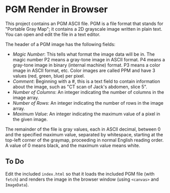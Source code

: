 # PGM Render in Browser

This project contains an PGM ASCII file. PGM is a file format that stands for "Portable Gray Map"; it contains a 2D grayscale image written in plain text. You can open and edit the file in a text editor.

The header of a PGM image has the following fields:

 - *Magic Number*: This tells what format the image data will be in. The magic number P2 means a gray-tone image in ASCII format. P4 means a gray-tone image in binary (internal machine) format. P3 means a color image in ASCII format, etc. Color images are called PPM and have 3 values (red, green, blue) per pixel.
 - *Comment*: Beginning with a #, this is a text field to contain information about the image, such as "CT scan of Jack's abdomen, slice 5".
 - *Number of Columns*: An integer indicating the number of columns in the image array.
 - *Number of Rows*: An integer indicating the number of rows in the image array.
 - *Maximum Value*: An integer indicating the maximum value of a pixel in the given image.

The remainder of the file is gray values, each in ASCII decimal, between 0 and the specified maximum value, separated by whitespace, starting at the top-left corner of the graymap, proceeding in normal English reading order. A value of 0 means black, and the maximum value means white.


## To Do

Edit the included `index.html` so that it loads the included PGM file (with `fetch`) and renders the image in the browser window (using `<canvas>` and `ImageData`).
